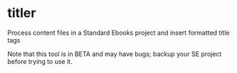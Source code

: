 # titler
Process content files in a Standard Ebooks project and insert formatted title tags

Note that this tool is in BETA and may have bugs; backup your SE project before trying to use it.
